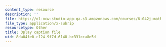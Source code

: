 ```yaml
---
content_type: resource
description: ''
file: https://ol-ocw-studio-app-qa.s3.amazonaws.com/courses/6-042j-mathematics-for-computer-science-spring-2015/8da04fe0c1249f7d6148bc331cca8e5d_cUYTlKA8jaw.srt
file_type: application/x-subrip
resourcetype: Other
title: 3play caption file
uid: 8da04fe0-c124-9f7d-6148-bc331cca8e5d
---
```

